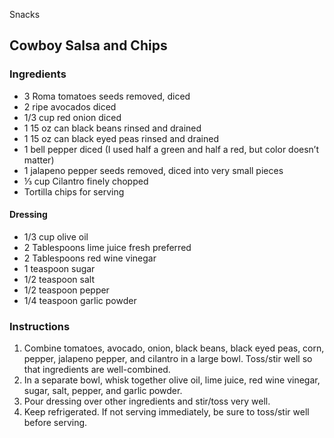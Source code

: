 Snacks

## Cowboy Salsa and Chips

### Ingredients

- 3 Roma tomatoes seeds removed, diced
- 2 ripe avocados diced
- 1/3 cup red onion diced
- 1 15 oz can black beans rinsed and drained
- 1 15 oz can black eyed peas rinsed and drained
- 1 bell pepper diced (I used half a green and half a red, but color doesn’t matter)
- 1 jalapeno pepper seeds removed, diced into very small pieces
- ⅓ cup Cilantro finely chopped
- Tortilla chips for serving

#### Dressing 

- 1/3 cup olive oil
- 2 Tablespoons lime juice fresh preferred
- 2 Tablespoons red wine vinegar
- 1 teaspoon sugar
- 1/2 teaspoon salt
- 1/2 teaspoon pepper
- 1/4 teaspoon garlic powder

### Instructions

1. Combine tomatoes, avocado, onion, black beans, black eyed peas, corn, pepper, jalapeno pepper, and cilantro in a large bowl. Toss/stir well so that ingredients are well-combined.
2. In a separate bowl, whisk together olive oil, lime juice, red wine vinegar, sugar, salt, pepper, and garlic powder.
3. Pour dressing over other ingredients and stir/toss very well.
4. Keep refrigerated. If not serving immediately, be sure to toss/stir well before serving.
